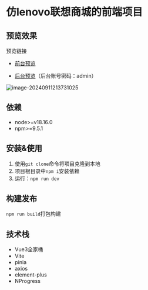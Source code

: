 # 仿lenovo联想商城的前端项目

##  预览效果

预览链接

- [前台预览](https://lenovo.raining976.top/)

- [后台预览](https://lenovo.raining976.top/admin)（后台账号密码：admin）

![image-20240911213731025](https://gitee.com/raining976/markdown-imgs/raw/master/img/image-20240911213731025.png)

## 依赖
- node>=v18.16.0
- npm>=9.5.1

## 安装&使用
1. 使用`git clone`命令将项目克隆到本地
2. 项目根目录中`npm i`安装依赖
3. 运行：`npm run dev`

## 构建发布
`npm run build`打包构建

## 技术栈

- Vue3全家桶
- Vite
- pinia
- axios
- element-plus
- NProgress

